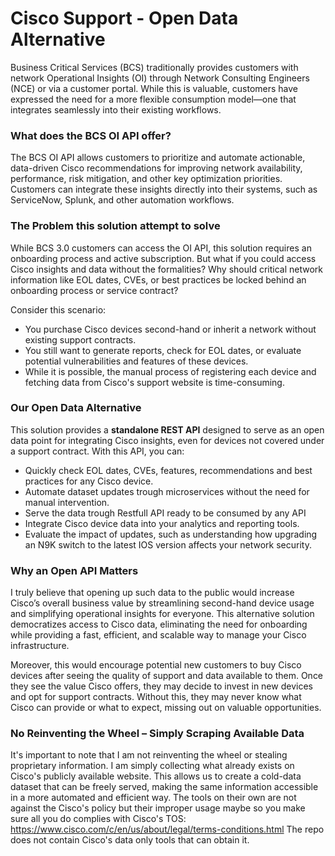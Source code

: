 
# Cisco Support - Open Data Alternative

Business Critical Services (BCS) traditionally provides customers with network Operational Insights (OI) through Network Consulting Engineers (NCE) or via a customer portal. While this is valuable, customers have expressed the need for a more flexible consumption model—one that integrates seamlessly into their existing workflows.

### What does the BCS OI API offer?
The BCS OI API allows customers to prioritize and automate actionable, data-driven Cisco recommendations for improving network availability, performance, risk mitigation, and other key optimization priorities. Customers can integrate these insights directly into their systems, such as ServiceNow, Splunk, and other automation workflows.

### The Problem this solution attempt to solve
While BCS 3.0 customers can access the OI API, this solution requires an onboarding process and active subscription. But what if you could access Cisco insights and data without the formalities? Why should critical network information like EOL dates, CVEs, or best practices be locked behind an onboarding process or service contract?

Consider this scenario:
- You purchase Cisco devices second-hand or inherit a network without existing support contracts. 
- You still want to generate reports, check for EOL dates, or evaluate potential vulnerabilities and features of these devices.
- While it is possible, the manual process of registering each device and fetching data from Cisco's support website is time-consuming.

### Our Open Data Alternative
This solution provides a **standalone REST API** designed to serve as an open data point for integrating Cisco insights, even for devices not covered under a support contract. With this API, you can:

- Quickly check EOL dates, CVEs, features, recommendations and best practices for any Cisco device.
- Automate dataset updates trough microservices without the need for manual intervention.
- Serve the data trough Restfull API ready to be consumed by any API
- Integrate Cisco device data into your analytics and reporting tools.
- Evaluate the impact of updates, such as understanding how upgrading an N9K switch to the latest IOS version affects your network security.

### Why an Open API Matters
I truly believe that opening up such data to the public would increase Cisco’s overall business value by streamlining second-hand device usage and simplifying operational insights for everyone. This alternative solution democratizes access to Cisco data, eliminating the need for onboarding while providing a fast, efficient, and scalable way to manage your Cisco infrastructure.

Moreover, this would encourage potential new customers to buy Cisco devices after seeing the quality of support and data available to them. Once they see the value Cisco offers, they may decide to invest in new devices and opt for support contracts. Without this, they may never know what Cisco can provide or what to expect, missing out on valuable opportunities.
 

### No Reinventing the Wheel – Simply Scraping Available Data
It's important to note that I am not reinventing the wheel or stealing proprietary information. I am simply collecting what already exists on Cisco's publicly available website. This allows us to create a cold-data dataset that can be freely served, making the same information accessible in a more automated and efficient way.
The tools on their own are not against the Cisco's policy but their improper usage maybe so you make sure all you do complies with Cisco's TOS: https://www.cisco.com/c/en/us/about/legal/terms-conditions.html
The repo does not contain Cisco's data only tools that can obtain it.